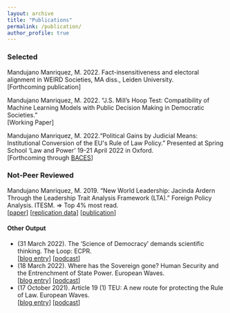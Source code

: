 ```yaml
---
layout: archive
title: "Publications"
permalink: /publication/
author_profile: true
---
```


### Selected
Mandujano Manriquez, M. 2022. Fact-insensitiveness and electoral alignment in WEIRD Societies, MA diss., Leiden University.\
[Forthcoming publication]

Mandujano Manriquez, M. 2022. “J.S. Mill’s Hoop Test: Compatibility of Machine Learning Models with Public Decision Making in Democratic Societies.”\
[Working Paper] 

Mandujano Manriquez, M. 2022.“Political Gains by Judicial Means: Institutional Conversion of the EU's Rule of Law Policy.” Presented at Spring School ‘Law and Power’ 19-21 April 2022 in Oxford.\
[Forthcoming through [BACES](https://www.upf.edu/web/baces/baces-working-papers)]
 
### Not-Peer Reviewed
Mandujano Manriquez, M. 2019. “New World Leadership: Jacinda Ardern Through the Leadership Trait Analysis Framework (LTA).” Foreign Policy Analysis. ITESM.
⇒ Top 4% most read.\
[[paper](https://mauriciommcom.files.wordpress.com/2022/04/mandujano-manriquez-m.-2019.-new-world-leadership-jacinda-ardern-through-hermanns-lta-framwork.-foreign-policy-analysis.pdf)] [[replication data](/assets/files/jacinda-ardern-lta-general.xlsx)] [[publication](https://www.academia.edu/39164271/New_World_Leadership_Jacinda_Ardern_Through_the_Leadership_Trait_Analysis?source=swp_share)]

#### Other Output
- (31 March 2022). The ‘Science of Democracy’ demands scientific thinking. The Loop: ECPR.\
[[blog entry](https://theloop.ecpr.eu/the-science-of-democracy-demands-scientific-thinking/)] [[podcast](https://open.spotify.com/episode/2pLmHKezq2ZcEo38QHtYim)]
- (18 March 2022). Where has the Sovereign gone? Human Security and the Entrenchment of State Power. European Waves.\
[[blog entry](https://www.europeanwaves.com/beyond-europe/where-has-the-sovereign-gone-human-security-and-the-entrenchment-of-state-power/)] [[podcast](https://open.spotify.com/episode/3aCgBBvsN3b9ipZwmbIeOJ?si=FgPEfQveQ9i44qnsxhd5Ng)]
- (17 October 2021). Article 19 (1) TEU: A new route for protecting the Rule of Law. European Waves.\
[[blog entry](https://www.europeanwaves.com/on-the-continent/article-19-1-tfeu-a-new-route-for-protecting-the-rule-of-law/)] [[podcast](https://open.spotify.com/episode/1ZeeL7pWIomEdBHywGue1G?si=9pQ3YIMeRRGt5ifbKMTBeA)]
